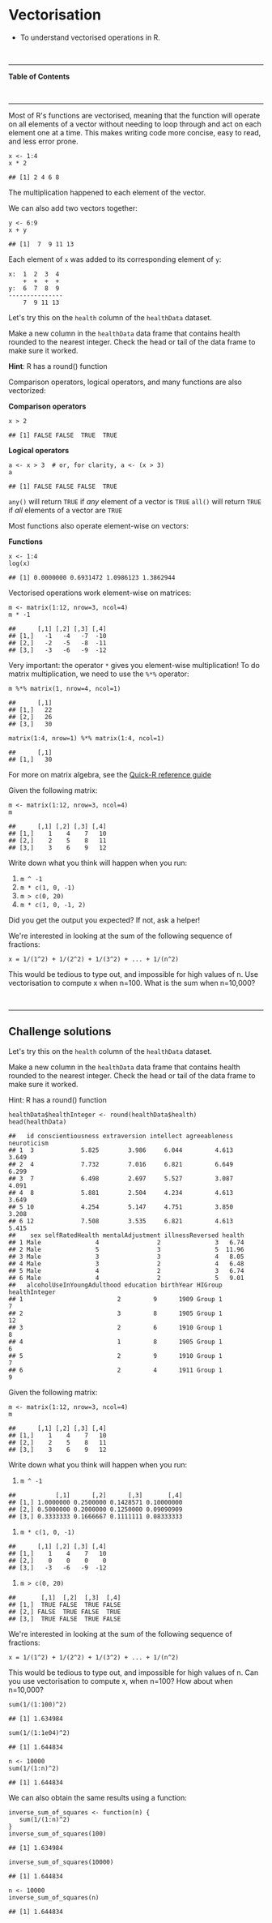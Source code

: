 Vectorisation
=============

<!--sec data-title="Learning Objective" data-id="obj" data-show=true data-collapse=false ces-->
-   To understand vectorised operations in R.

<!--endsec-->
<br>

------------------------------------------------------------------------

**Table of Contents**

<!-- toc -->
<br>

------------------------------------------------------------------------

Most of R's functions are vectorised, meaning that the function will
operate on all elements of a vector without needing to loop through and
act on each element one at a time. This makes writing code more concise,
easy to read, and less error prone.

    x <- 1:4
    x * 2

    ## [1] 2 4 6 8

The multiplication happened to each element of the vector.

We can also add two vectors together:

    y <- 6:9
    x + y

    ## [1]  7  9 11 13

Each element of `x` was added to its corresponding element of `y`:

    x:  1  2  3  4
        +  +  +  +
    y:  6  7  8  9
    ---------------
        7  9 11 13

<!--sec data-title="Challenge 1" data-id="ch1" data-show=true data-collapse=false ces-->
Let's try this on the `health` column of the `healthData` dataset.

Make a new column in the `healthData` data frame that contains health
rounded to the nearest integer. Check the head or tail of the data frame
to make sure it worked.

**Hint**: R has a round() function

<!--endsec-->
<!--
> ## Challenge 2 {.challenge}
>
> On a single graph, plot neuroticism against health rounded to the nearest integer, 
> for each of the study groups.
>
> Repeat the exercise, graphing only for people with: conscientiousnss greater than 5, 
> self-rated health below 7, and alcohol use in young adulthood of 2.
>
-->
Comparison operators, logical operators, and many functions are also
vectorized:

**Comparison operators**

    x > 2

    ## [1] FALSE FALSE  TRUE  TRUE

**Logical operators**

    a <- x > 3  # or, for clarity, a <- (x > 3)
    a

    ## [1] FALSE FALSE FALSE  TRUE

<!--sec data-title="Tip: Some useful functions forlogical vectors" data-id="tip1" data-show=true data-collapse=true ces-->
`any()` will return `TRUE` if *any* element of a vector is `TRUE`
`all()` will return `TRUE` if *all* elements of a vector are `TRUE`

<!--endsec-->
Most functions also operate element-wise on vectors:

**Functions**

    x <- 1:4
    log(x)

    ## [1] 0.0000000 0.6931472 1.0986123 1.3862944

Vectorised operations work element-wise on matrices:

    m <- matrix(1:12, nrow=3, ncol=4)
    m * -1  

    ##      [,1] [,2] [,3] [,4]
    ## [1,]   -1   -4   -7  -10
    ## [2,]   -2   -5   -8  -11
    ## [3,]   -3   -6   -9  -12

<!--sec data-title="Tip: Element-wise vs. matrix multiplication" data-id="tip2" data-show=true data-collapse=true ces-->
Very important: the operator `*` gives you element-wise multiplication!
To do matrix multiplication, we need to use the `%*%` operator:

    m %*% matrix(1, nrow=4, ncol=1)

    ##      [,1]
    ## [1,]   22
    ## [2,]   26
    ## [3,]   30

    matrix(1:4, nrow=1) %*% matrix(1:4, ncol=1)

    ##      [,1]
    ## [1,]   30

For more on matrix algebra, see the [Quick-R reference
guide](http://www.statmethods.net/advstats/matrix.html)

<!--endsec-->
<!--sec data-title="Challenge 2" data-id="ch2" data-show=true data-collapse=false ces-->
Given the following matrix:

    m <- matrix(1:12, nrow=3, ncol=4)
    m

    ##      [,1] [,2] [,3] [,4]
    ## [1,]    1    4    7   10
    ## [2,]    2    5    8   11
    ## [3,]    3    6    9   12

Write down what you think will happen when you run:

1.  `m ^ -1`
2.  `m * c(1, 0, -1)`
3.  `m > c(0, 20)`
4.  `m * c(1, 0, -1, 2)`

Did you get the output you expected? If not, ask a helper!

<!--endsec-->
<!--sec data-title="Challenge 3" data-id="ch3" data-show=true data-collapse=false ces-->
We're interested in looking at the sum of the following sequence of
fractions:

    x = 1/(1^2) + 1/(2^2) + 1/(3^2) + ... + 1/(n^2)

This would be tedious to type out, and impossible for high values of n.
Use vectorisation to compute x when n=100. What is the sum when
n=10,000?

<!--endsec-->
<br>

------------------------------------------------------------------------

Challenge solutions
-------------------

<!--sec data-title="Solution to Challenge 1" data-id="ch1sol" data-show=true data-collapse=true ces-->
Let's try this on the `health` column of the `healthData` dataset.

Make a new column in the `healthData` data frame that contains health
rounded to the nearest integer. Check the head or tail of the data frame
to make sure it worked.

Hint: R has a round() function

    healthData$healthInteger <- round(healthData$health)
    head(healthData)

    ##   id conscientiousness extraversion intellect agreeableness neuroticism
    ## 1  3             5.825        3.986     6.044         4.613       3.649
    ## 2  4             7.732        7.016     6.821         6.649       6.299
    ## 3  7             6.498        2.697     5.527         3.087       4.091
    ## 4  8             5.881        2.504     4.234         4.613       3.649
    ## 5 10             4.254        5.147     4.751         3.850       3.208
    ## 6 12             7.508        3.535     6.821         4.613       5.415
    ##    sex selfRatedHealth mentalAdjustment illnessReversed health
    ## 1 Male               4                2               3   6.74
    ## 2 Male               5                3               5  11.96
    ## 3 Male               3                3               4   8.05
    ## 4 Male               3                2               4   6.48
    ## 5 Male               4                2               3   6.74
    ## 6 Male               4                2               5   9.01
    ##   alcoholUseInYoungAdulthood education birthYear HIGroup healthInteger
    ## 1                          2         9      1909 Group 1             7
    ## 2                          3         8      1905 Group 1            12
    ## 3                          2         6      1910 Group 1             8
    ## 4                          1         8      1905 Group 1             6
    ## 5                          2         9      1910 Group 1             7
    ## 6                          2         4      1911 Group 1             9

<!--endsec-->
<!--sec data-title="Solution to Challenge 2" data-id="ch2sol" data-show=true data-collapse=true ces-->
<!--
> ## Solution to challenge 2 {.challenge}
>
>
> On a single graph, plot neuroticism against health rounded to the nearest integer, 
> for each of the study groups.
>
> Repeat the exercise, graphing only for people with: conscientiousnss greater than 5, 
> self-rated health below 7, and alcohol use in young adulthood of 2.
>
>
> 
> ```r
>  ggplot(healthData, aes(x = healthInteger, y = neuroticism)) + 
>   geom_point()
> ```
> 
> ![](09-vectorisation_files/figure-markdown_strict/ch2-sol-1.png)
> 
> ```r
>  ggplot(healthData[healthData$conscientiousness > 5 & healthData$selfRatedHealth < 7 & healthData$alcoholUseInYoungAdulthood == 2,],
>         aes(x = healthInteger, y = neuroticism)) + 
>    geom_point()
> ```
> 
> ![](09-vectorisation_files/figure-markdown_strict/ch2-sol-2.png)
>
-->
Given the following matrix:

    m <- matrix(1:12, nrow=3, ncol=4)
    m

    ##      [,1] [,2] [,3] [,4]
    ## [1,]    1    4    7   10
    ## [2,]    2    5    8   11
    ## [3,]    3    6    9   12

Write down what you think will happen when you run:

1.  `m ^ -1`

<!-- -->

    ##           [,1]      [,2]      [,3]       [,4]
    ## [1,] 1.0000000 0.2500000 0.1428571 0.10000000
    ## [2,] 0.5000000 0.2000000 0.1250000 0.09090909
    ## [3,] 0.3333333 0.1666667 0.1111111 0.08333333

1.  `m * c(1, 0, -1)`

<!-- -->

    ##      [,1] [,2] [,3] [,4]
    ## [1,]    1    4    7   10
    ## [2,]    0    0    0    0
    ## [3,]   -3   -6   -9  -12

1.  `m > c(0, 20)`

<!-- -->

    ##       [,1]  [,2]  [,3]  [,4]
    ## [1,]  TRUE FALSE  TRUE FALSE
    ## [2,] FALSE  TRUE FALSE  TRUE
    ## [3,]  TRUE FALSE  TRUE FALSE

<!--endsec-->
<!--sec data-title="Solution to Challenge 3" data-id="ch3sol" data-show=true data-collapse=true ces-->
We're interested in looking at the sum of the following sequence of
fractions:

    x = 1/(1^2) + 1/(2^2) + 1/(3^2) + ... + 1/(n^2)

This would be tedious to type out, and impossible for high values of n.
Can you use vectorisation to compute x, when n=100? How about when
n=10,000?

    sum(1/(1:100)^2)

    ## [1] 1.634984

    sum(1/(1:1e04)^2)

    ## [1] 1.644834

    n <- 10000
    sum(1/(1:n)^2)

    ## [1] 1.644834

We can also obtain the same results using a function:

    inverse_sum_of_squares <- function(n) {
       sum(1/(1:n)^2)
    }
    inverse_sum_of_squares(100)

    ## [1] 1.634984

    inverse_sum_of_squares(10000)

    ## [1] 1.644834

    n <- 10000
    inverse_sum_of_squares(n)

    ## [1] 1.644834

<!--endsec-->
